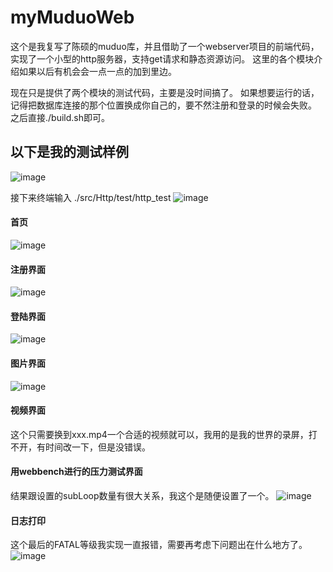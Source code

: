 # myMuduoWeb
这个是我复写了陈硕的muduo库，并且借助了一个webserver项目的前端代码，实现了一个小型的http服务器，支持get请求和静态资源访问。
这里的各个模块介绍如果以后有机会会一点一点的加到里边。

现在只是提供了两个模块的测试代码，主要是没时间搞了。
如果想要运行的话，记得把数据库连接的那个位置换成你自己的，要不然注册和登录的时候会失败。
之后直接./build.sh即可。



## 以下是我的测试样例
![image](https://github.com/user-attachments/assets/6fdf0ac8-54fb-47e1-a4a5-c52bc1f261af)

接下来终端输入  ./src/Http/test/http_test
![image](https://github.com/user-attachments/assets/50b50b5e-58b9-43d2-950b-5d883e7516e8)
#### 首页
![image](https://github.com/user-attachments/assets/7e768be2-28d9-440a-98bd-f5b9eca16192)

#### 注册界面
![image](https://github.com/user-attachments/assets/787ac33c-c8ae-49fa-9225-aa0039a5afbc)

#### 登陆界面
![image](https://github.com/user-attachments/assets/5b3e0905-d0cb-4848-a87e-774075293f4c)

#### 图片界面
![image](https://github.com/user-attachments/assets/18b04452-9273-4f51-ad97-ab6a2bd6c58f)

#### 视频界面 
这个只需要换到xxx.mp4一个合适的视频就可以，我用的是我的世界的录屏，打不开，有时间改一下，但是没错误。

#### 用webbench进行的压力测试界面
  结果跟设置的subLoop数量有很大关系，我这个是随便设置了一个。
![image](https://github.com/user-attachments/assets/c5f18ed0-2836-4654-ae73-d86d46142aec)

#### 日志打印
  这个最后的FATAL等级我实现一直报错，需要再考虑下问题出在什么地方了。
![image](https://github.com/user-attachments/assets/3263625a-27c2-4849-bc67-4c1b600b1d92)



